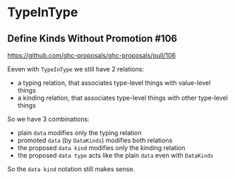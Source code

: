 # TypeInType

## Define Kinds Without Promotion #106
https://github.com/ghc-proposals/ghc-proposals/pull/106

Eeven with `TypeInType` we still have 2 relations:
- a typing relation, that associates type-level things with value-level things
- a kinding relation, that associates type-level things with other type-level things

So we have 3 combinations:
- plain `data` modifies only the typing relation
- promoted `data` (by `DataKinds`) modifies both relations
- the proposed `data kind` modifies only the kinding relation
- the proposed `data type` acts like the plain `data` even with `DataKinds`


So the `data kind` notation still makes sense.
